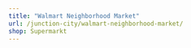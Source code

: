 ```yaml
---
title: "Walmart Neighborhood Market"
url: /junction-city/walmart-neighborhood-market/
shop: Supermarkt
---
```


